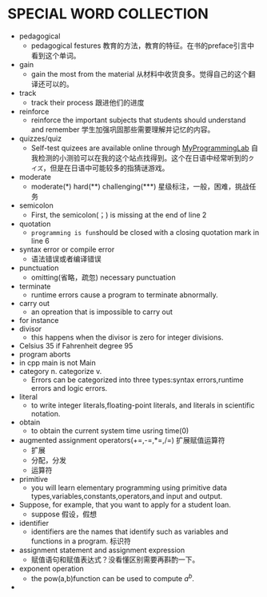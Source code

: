 # SPECIAL WORD COLLECTION
* pedagogical 
    * pedagogical festures   教育的方法，教育的特征。在书的preface引言中看到这个单词。
* gain
    * gain the most from the material   从材料中收货良多。觉得自己的这个翻译还可以的。
* track
    * track their process   跟进他们的进度
* reinforce
    * reinforce the important subjects that students should understand and remember   学生加强巩固那些需要理解并记忆的内容。
* quizzes/quiz
    * Self-test quizees are available online through [MyProgrammingLab]()   自我检测的小测验可以在我的这个站点找得到。这个在日语中经常听到的`クイズ`，但是在日语中可能较多的指猜谜游戏。
* moderate
    * moderate(\*) hard(\*\*) challenging(\*\*\*)   星级标注，一般，困难，挑战任务
* semicolon
    * First, the semicolon(；) is missing at the end of line 2
* quotation
    * `programming is fun`should be closed with a closing quotation mark in line 6
* syntax error or compile error
    * 语法错误或者编译错误
* punctuation
    * omitting(省略，疏忽) necessary punctuation
* terminate
    * runtime errors cause a program to terminate abnormally.
* carry out
    * an opreation that is impossible to carry out
* for instance
* divisor
    * this happens when the divisor is zero for integer divisions.
* Celsius 35 if Fahrenheit degree 95
* program aborts
* in cpp main is not Main
* category n.  categorize  v.
    * Errors can be categorized into three types:syntax errors,runtime errors and logic errors.
* literal
    * to write integer literals,floating-point literals, and literals in scientific notation.
* obtain
    * to obtain the current system time usring time(0)
* augmented assignment operators(+=,-=,*=,/=)   扩展赋值运算符
    * 扩展
    * 分配，分发
    * 运算符
* primitive
    * you will learn elementary programming using primitive data types,variables,constants,operators,and input and output.
* Suppose, for example, that you want to apply for a student loan.
    * suppose   假设，假想
* identifier
    * identifiers are the names that identify such as variables and functions in a program.   标识符
* assignment statement and assignment expression
    * 赋值语句和赋值表达式？没看懂区别需要再斟酌一下。
* exponent operation
    * the pow(a,b)function can be used to compute $a^b$.
* 